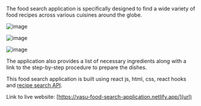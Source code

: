 The food search application is specifically designed to find a wide variety of food recipes across various cuisines around the globe.

![image](https://user-images.githubusercontent.com/66957811/138214540-b976a877-d382-4388-b2fa-d8371b5332ee.png)

![image](https://user-images.githubusercontent.com/66957811/138214631-f4ff1a55-732e-4fc8-a957-21c7e35d9dcf.png)

![image](https://user-images.githubusercontent.com/66957811/138214691-bf927ed4-32b5-48f1-9539-355985215f4d.png)

The application also provides a list of necessary ingredients along with a link to the step-by-step procedure to prepare the dishes.

This food search application is built using react js, html, css, react hooks and [recipe search API](https://developer.edamam.com).

Link to live website: [https://vasu-food-search-application.netlify.app/](url)
